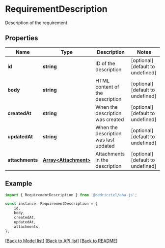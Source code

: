 # RequirementDescription

Description of the requirement

## Properties

Name | Type | Description | Notes
------------ | ------------- | ------------- | -------------
**id** | **string** | ID of the description | [optional] [default to undefined]
**body** | **string** | HTML content of the description | [optional] [default to undefined]
**createdAt** | **string** | When the description was created | [optional] [default to undefined]
**updatedAt** | **string** | When the description was last updated | [optional] [default to undefined]
**attachments** | [**Array&lt;Attachment&gt;**](Attachment.md) | Attachments in the description | [optional] [default to undefined]

## Example

```typescript
import { RequirementDescription } from '@cedricziel/aha-js';

const instance: RequirementDescription = {
    id,
    body,
    createdAt,
    updatedAt,
    attachments,
};
```

[[Back to Model list]](../README.md#documentation-for-models) [[Back to API list]](../README.md#documentation-for-api-endpoints) [[Back to README]](../README.md)
